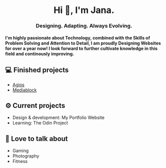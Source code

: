 <h1 align="center"> Hi 👋, I'm Jana. </h1>
<h3 align="center"> Designing. Adapting. Always Evolving. </h3>
<h4 align="left">I'm highly passionate about Technology, combined with the Skills of Problem Solving and Attention to Detail, I am proudly Designing Websites for over a year now! I look forward to further cultivate knowledge in this field and continously improving. </h4>

## 💻 Finished projects
- [Agios](https://agios.ro/)
- [Mediablock](https://mediablock.ro)


## ⚙️ Current projects
- Design & development: My Portfolio Website
- Learning: The Odin Project 

## 💬 Love to talk about
- Gaming
- Photography
- Fitness
